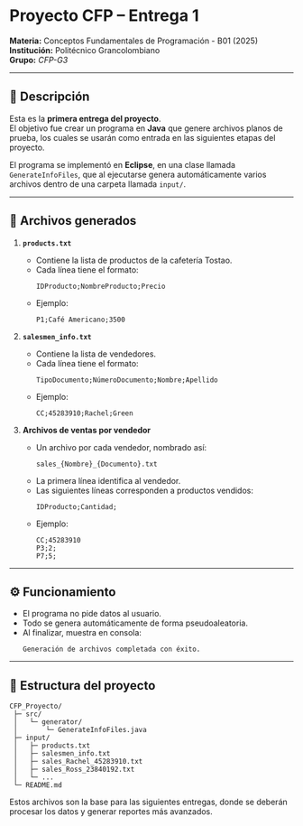 # Proyecto CFP – Entrega 1  
**Materia:** Conceptos Fundamentales de Programación - B01 (2025)  
**Institución:** Politécnico Grancolombiano  
**Grupo:** *CFP-G3*  

---

## 📌 Descripción  
Esta es la **primera entrega del proyecto**.  
El objetivo fue crear un programa en **Java** que genere archivos planos de prueba, los cuales se usarán como entrada en las siguientes etapas del proyecto.  

El programa se implementó en **Eclipse**, en una clase llamada `GenerateInfoFiles`, que al ejecutarse genera automáticamente varios archivos dentro de una carpeta llamada `input/`.  

---

## 📂 Archivos generados  

1. **`products.txt`**  
   - Contiene la lista de productos de la cafetería Tostao.  
   - Cada línea tiene el formato:  
     ```
     IDProducto;NombreProducto;Precio
     ```
   - Ejemplo:  
     ```
     P1;Café Americano;3500
     ```

2. **`salesmen_info.txt`**  
   - Contiene la lista de vendedores.  
   - Cada línea tiene el formato:  
     ```
     TipoDocumento;NúmeroDocumento;Nombre;Apellido
     ```
   - Ejemplo:  
     ```
     CC;45283910;Rachel;Green
     ```

3. **Archivos de ventas por vendedor**  
   - Un archivo por cada vendedor, nombrado así:  
     ```
     sales_{Nombre}_{Documento}.txt
     ```
   - La primera línea identifica al vendedor.  
   - Las siguientes líneas corresponden a productos vendidos:  
     ```
     IDProducto;Cantidad;
     ```
   - Ejemplo:  
     ```
     CC;45283910
     P3;2;
     P7;5;
     ```

---

## ⚙️ Funcionamiento  
- El programa no pide datos al usuario.  
- Todo se genera automáticamente de forma pseudoaleatoria.  
- Al finalizar, muestra en consola:  
  ```
  Generación de archivos completada con éxito.
  ```

---

## 📑 Estructura del proyecto  

```
CFP_Proyecto/
 ├─ src/
 │   └─ generator/
 │       └─ GenerateInfoFiles.java
 ├─ input/
 │   ├─ products.txt
 │   ├─ salesmen_info.txt
 │   ├─ sales_Rachel_45283910.txt
 │   ├─ sales_Ross_23840192.txt
 │   └─ ...
 └─ README.md
```
Estos archivos son la base para las siguientes entregas, donde se deberán procesar los datos y generar reportes más avanzados.
